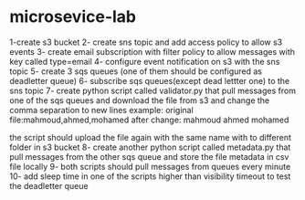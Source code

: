 # microsevice-lab
1-create s3 bucket
2- create sns topic and add access policy to allow s3 events
3- create email subscription with filter policy to allow messages with key called type=email
4- configure event notification on s3 with the sns topic
5- create 3 sqs queues (one of them should be configured as deadletter queue)
6- subscribe sqs queues(except dead lettter one) to the sns topic
7- create python script called validator.py that pull messages from one of the sqs queues and download the file from s3 and change the comma separation to new lines
example:
original file:mahmoud,ahmed,mohamed
after change:
mahmoud
ahmed
mohamed

the script should upload the file again with the same name with  to different folder in s3 bucket
8- create another python script called metadata.py that pull messages from the other sqs queue and store the file metadata in csv file locally
9- both scripts should pull messages from queues every minute
10- add sleep time in one of the scripts higher than visibility timeout to test the deadletter queue
